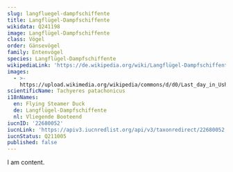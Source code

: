 ```yaml
---
slug: langfluegel-dampfschiffente
title: Langflügel-Dampfschiffente
wikidata: Q241198
image: Langflügel-Dampfschiffente
class: Vögel
order: Gänsevögel
family: Entenvögel
species: Langflügel-Dampfschiffente
wikipediaLink: 'https://de.wikipedia.org/wiki/Langflügel-Dampfschiffente'
images:
  - >-
    https://upload.wikimedia.org/wikipedia/commons/d/d0/Last_day_in_Ushuaia,_Argentina.Flying_Steamer-Ducks_(Tachyeres_patachonicus)_in_various_artistic_settings.Harbour_silhouettes._(25921897721).jpg
scientificName: Tachyeres patachonicus
i18nNames:
  en: Flying Steamer Duck
  de: Langflügel-Dampfschiffente
  nl: Vliegende Booteend
iucnID: '22680052'
iucnLink: 'https://apiv3.iucnredlist.org/api/v3/taxonredirect/22680052'
iucnStatus: Q211005
published: false
---
```


I am content.
